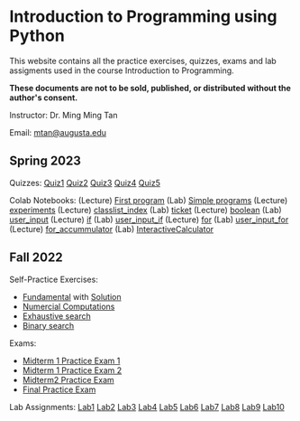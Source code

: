 # Introduction to Programming using Python
This website contains all the practice exercises, quizzes, exams and lab assigments used in the course Introduction to Programming.

**These documents are not to be sold, published, or distributed without the author's consent.**

Instructor: Dr. Ming Ming Tan

Email: mtan@augusta.edu

## Spring 2023
Quizzes: 
 [Quiz1](/CSCI1200_Spring_2023_Quiz_1.pdf)
 [Quiz2](/CSCI1200_Spring_2023_Quiz_2.pdf)
 [Quiz3](/CSCI1200_Spring_2023_Quiz_3.pdf)
 [Quiz4](/CSCI1200_Spring_2023_Quiz_4.pdf)
 [Quiz5](/CSCI1200_Spring_2023_Quiz_5.pdf)
 
Colab Notebooks: 
(Lecture) [First program](https://colab.research.google.com/drive/1hWm7VHxIKUX9lJcRVK0PGnz-ncK8Ohri?usp=sharing)
(Lab) [Simple programs](https://colab.research.google.com/drive/15ZfG5N3vo_ygv6_9wHhFxaWMKzZVh9Dp?usp=sharing)
(Lecture) [experiments](https://colab.research.google.com/drive/1nx121shNTxHNhP2Z48tCixWuuc_TduX0?usp=sharing)
(Lecture) [classlist_index](https://colab.research.google.com/drive/1sG-4eAuPZ6EKbfQt7b35aQlT2tl905mX?usp=sharing)
(Lab) [ticket](https://colab.research.google.com/drive/196pHTqpPmxnCQVW5sTB0E5Sw6S04FIoS?usp=sharing)
(Lecture) [boolean](https://colab.research.google.com/drive/1sVeTiaAqoTnHdIW4bm5rhf1m6i3EbGVt?usp=sharing)
(Lab) [user_input](https://colab.research.google.com/drive/1x1m8wzIebR0Babqx0V27VcqZriOO3Io4?usp=sharing)
(Lecture) [if](https://colab.research.google.com/drive/107tovZ_nrPdUIwEO4_Tv61YnqLg03FqN?usp=sharing)
(Lab) [user_input_if](https://colab.research.google.com/drive/1-0x7k1nPJHRvAYEX49R8D6e8-uz0WBO_?usp=sharing)
(Lecture) [for](https://colab.research.google.com/drive/1_kXYBTr0YbUtcVxpHNHSmfNmgHE-R6rl?usp=sharing)
(Lab) [user_input_for](https://colab.research.google.com/drive/1X7yfUnNjenM1y6WjYtdtMcfikHiwPh-j?usp=sharing)
(Lecture) [for_accummulator](https://colab.research.google.com/drive/1xnbScOhcjwJlbgLpNWXH_DXrDdDvDP4r?usp=sharing)
(Lab) [InteractiveCalculator](https://colab.research.google.com/drive/1kgWazwFYkeIWsmoZCUp_0zzQBlPUOmjl?usp=sharing)


## Fall 2022
Self-Practice Exercises: 
* [Fundamental](/CSCI1200_Python_Practice_Exercises_(Basics).pdf) with [Solution](/CSCI1200_Python_Practice_Exercises_(Basics)_Soluti.pdf)
* [Numercial Computations](/CSCI1200_Python_Practice_Exercises_Numerical_Comp.pdf)
* [Exhaustive search](/CSCI1200_Python_Practice_Exercises_Exhaustive.pdf)
* [Binary search](/CSCI1200_Python_Practice_Exercises_(Binary_Search).pdf)

Exams: 
* [Midterm 1 Practice Exam 1](/CSCI_1200_Midterm1_Practice.pdf)
* [Midterm 1 Practice Exam 2](/CSCI_1200_Midterm1_(post_review).pdf)
* [Midterm2 Practice Exam](/CSCI_1200_(B,C,_E)_Midterm2_Practice.pdf)
* [Final Practice Exam](/CSCI_1200_Final_Practice_(C,D,_E).pdf)

Lab Assignments: 
[Lab1](/IntroPython/lab_assigments/lab1.ipynb)
[Lab2](/IntroPython/lab_assigments/lab2.ipynb)
[Lab3](/IntroPython/lab_assigments/lab3.ipynb)
[Lab4](/IntroPython/lab_assigments/lab4.ipynb)
[Lab5](/IntroPython/lab_assigments/lab5.ipynb)
[Lab6](/IntroPython/lab_assigments/lab6.ipynb)
[Lab7](/IntroPython/lab_assigments/lab7.ipynb)
[Lab8](/IntroPython/lab_assigments/lab8.ipynb)
[Lab9](/IntroPython/lab_assigments/lab9.ipynb)
[Lab10](/IntroPython/lab_assigments/lab10.ipynb)




 


